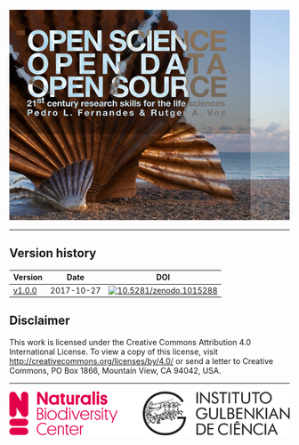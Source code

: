 ![](https://raw.githubusercontent.com/Pfern/OSODOS/master/docs/images/OSODOS_splash1.png)

----
Version history
---------------
|Version|Date|DOI|
|-------|----|---|
| [v1.0.0](https://github.com/Pfern/OSODOS/tree/v1.0.0) | 2017-10-27 | [![10.5281/zenodo.1015288](https://zenodo.org/badge/doi/10.5281/zenodo.1015288.svg)](http://doi.org/10.5281/zenodo.1015288) |

Disclaimer
----------

This work is licensed under the Creative Commons Attribution 4.0 International License. To view a copy of this license, visit http://creativecommons.org/licenses/by/4.0/ or send a letter to Creative Commons, PO Box 1866, Mountain View, CA 94042, USA.

----

![](images/logos.png)
